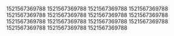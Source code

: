 1521567369788
1521567369788
1521567369788
1521567369788
1521567369788
1521567369788
1521567369788
1521567369788
1521567369788
1521567369788
1521567369788
1521567369788
1521567369788
1521567369788
1521567369788